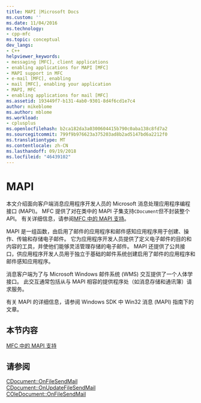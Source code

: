 ```yaml
---
title: MAPI |Microsoft Docs
ms.custom: ''
ms.date: 11/04/2016
ms.technology:
- cpp-mfc
ms.topic: conceptual
dev_langs:
- C++
helpviewer_keywords:
- messaging [MFC], client applications
- enabling applications for MAPI [MFC]
- MAPI support in MFC
- e-mail [MFC], enabling
- mail [MFC], enabling your application
- MAPI, MFC
- enabling applications for mail [MFC]
ms.assetid: 193449f7-b131-4ab0-9301-8d4f6cd1e7c4
author: mikeblome
ms.author: mblome
ms.workload:
- cplusplus
ms.openlocfilehash: b2ca182da3a0300604415b790c0aba138c8fd7a2
ms.sourcegitcommit: 799f9b976623a375203ad8b2ad5147bd6a2212f0
ms.translationtype: MT
ms.contentlocale: zh-CN
ms.lasthandoff: 09/19/2018
ms.locfileid: "46439102"
---
```

# <a name="mapi"></a>MAPI

本文介绍面向客户端消息应用程序开发人员的 Microsoft 消息处理应用程序编程接口 (MAPI)。 MFC 提供了对在类中的 MAPI 子集支持`CDocument`但不封装整个 API。 有关详细信息，请参阅[MFC 中的 MAPI 支持](../mfc/mapi-support-in-mfc.md)。

MAPI 是一组函数，由启用了邮件的应用程序和邮件感知应用程序用于创建、操作、传输和存储电子邮件。 它为应用程序开发人员提供了定义电子邮件的目的和内容的工具，并使他们能够灵活管理存储的电子邮件。 MAPI 还提供了公共接口，供应用程序开发人员用于独立于基础的邮件系统创建启用了邮件的应用程序和邮件感知应用程序。

消息客户端为了与 Microsoft Windows 邮件系统 (WMS) 交互提供了一个人体学接口。 此交互通常包括从与 MAPI 相容的提供程序处（如消息存储和通讯簿）请求服务。

有关 MAPI 的详细信息，请参阅 Windows SDK 中 Win32 消息 (MAPI) 指南下的文章。

## <a name="in-this-section"></a>本节内容

[MFC 中的 MAPI 支持](../mfc/mapi-support-in-mfc.md)

## <a name="see-also"></a>请参阅

[CDocument::OnFileSendMail](../mfc/reference/cdocument-class.md#onfilesendmail)<br/>
[CDocument::OnUpdateFileSendMail](../mfc/reference/cdocument-class.md#onupdatefilesendmail)<br/>
[COleDocument::OnFileSendMail](../mfc/reference/coledocument-class.md#onfilesendmail)

